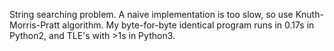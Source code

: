 String searching problem. A naive implementation is too slow, so use Knuth-Morris-Pratt algorithm. My byte-for-byte identical program runs in 0.17s in Python2, and TLE's with >1s in Python3.
